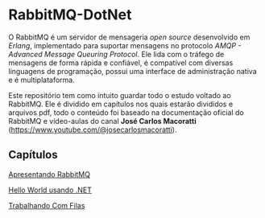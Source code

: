 # RabbitMQ-DotNet

O RabbitMQ é um servidor de mensageria *open source* desenvolvido em *Erlang*, implementado para suportar mensagens no protocolo *AMQP - Advanced Message Queuring Protocol*.
Ele lida com o tráfego de mensagens de forma rápida e confiável, é compatível com diversas linguagens de programação, possui uma interface de administração nativa e é multiplataforma.

Este repositório tem como intuito guardar todo o estudo voltado ao RabbitMQ. Ele é dividido em capítulos nos quais estarão divididos e arquivos pdf, todo o conteúdo foi baseado na documentação oficial do RabbitMQ e vídeo-aulas do canal **José Carlos Macoratti** (https://www.youtube.com/@josecarlosmacoratti).

## Capítulos

[Apresentando RabbitMQ](https://github.com/user-attachments/files/18409256/Apresentando.RabbitMQ.pdf)

[Hello World usando .NET](https://github.com/user-attachments/files/18409271/Hello.World.usando.NET.pdf)

[Trabalhando Com Filas](https://github.com/user-attachments/files/18409289/Trabalhando.Com.Filas.pdf)

